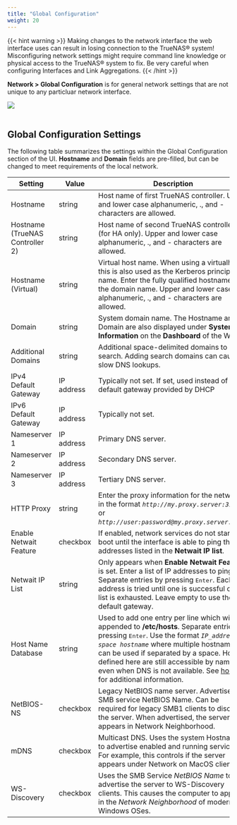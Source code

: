 ```yaml
---
title: "Global Configuration"
weight: 20
---
```


{{< hint warning >}}
Making changes to the network interface the web interface uses can result in losing connection to the TrueNAS® system! Misconfiguring network settings might require 
command line knowledge or physical access to the TrueNAS® system to fix. Be very careful when configuring Interfaces and Link Aggregations.
{{< /hint >}}

**Network > Global Configuration** is for general network settings that are not unique to any particluar network interface.

<img src="/images/CORE/12.0/GlobalConfig.png">
<br><br>

## Global Configuration Settings ##

The following table summarizes the settings within the Global Configuration section of the UI.  **Hostname** and **Domain** fields are pre-filled, but can be changed
to meet requirements of the local network.

| Setting | Value | Description |
|---------|-------|-------------|
| Hostname | string | Host name of first TrueNAS controller. Upper and lower case alphanumeric, ., and - characters are allowed. |
| Hostname (TrueNAS Controller 2) | string | Host name of second TrueNAS controller (for HA only). Upper and lower case alphanumeric, ., and - characters are allowed. |
| Hostname (Virtual) | string | Virtual host name. When using a virtualhost, this is also used as the Kerberos principal name. Enter the fully qualified hostname plus the domain name. Upper and lower case alphanumeric, ., and - characters are allowed. |
| Domain | string | System domain name. The Hostname and Domain are also displayed under **System Information** on the **Dashboard** of the WebUI. |
| Additional Domains | string | Additional space-delimited domains to search. Adding search domains can cause slow DNS lookups. |
| IPv4 Default Gateway | IP address | Typically not set.  If set, used instead of the default gateway provided by DHCP |
| IPv6 Default Gateway | IP address | Typically not set. |
| Nameserver 1 | IP address | Primary DNS server. |
| Nameserver 2 | IP address | Secondary DNS server. |
| Nameserver 3 | IP address | Tertiary DNS server. |
| HTTP Proxy | string | Enter the proxy information for the network in the format *`http://my.proxy.server:3128`* or *`http://user:password@my.proxy.server:3128`*.
| Enable Netwait Feature | checkbox | If enabled, network services do not start at boot until the interface is able to ping the addresses listed in the **Netwait IP list**. |
| Netwait IP List | string | Only appears when **Enable Netwait Feature** is set. Enter a list of IP addresses to ping. Separate entries by pressing <kbd>Enter</kbd>. Each address is tried until one is successful or the list is exhausted. Leave empty to use the default gateway.
| Host Name Database | string | Used to add one entry per line which will be appended to **/etc/hosts**. Separate entries by pressing <kbd>Enter</kbd>.  Use the format *`IP_address space hostname`* where multiple hostnames can be used if separated by a space.  Hosts defined here are still accessible by name even when DNS is not available. See <a href="https://www.freebsd.org/cgi/man.cgi?query=hosts">hosts</a> for additional information. |
| NetBIOS-NS | checkbox | Legacy NetBIOS name server. Advertises the SMB service NetBIOS Name. Can be required for legacy SMB1 clients to discover the server. When advertised, the server appears in Network Neighborhood. |
| mDNS | checkbox | Multicast DNS. Uses the system Hostname to advertise enabled and running services. For example, this controls if the server appears under Network on MacOS clients.|
| WS-Discovery | checkbox | Uses the SMB Service *NetBIOS Name* to advertise the server to WS-Discovery clients. This causes the computer to appear in the *Network Neighborhood* of modern Windows OSes. |
